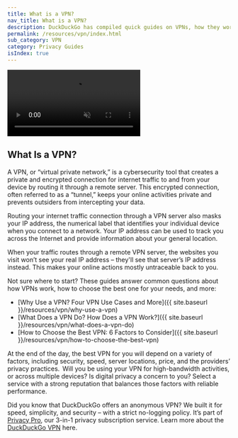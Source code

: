 ```yaml
---
title: What is a VPN?
nav_title: What is a VPN?
description: DuckDuckGo has compiled quick guides on VPNs, how they work, and how to choose the ideal VPN for your needs. Check it out!
permalink: /resources/vpn/index.html
sub_category: VPN
category: Privacy Guides
isIndex: true
---
```


<video autoplay muted loop>
  <source src="{{ site.baseurl }}/videos/resources/what-is-a-vpn.mp4" type="video/mp4">
</video>

## What Is a VPN?

A VPN, or “virtual private network,” is a cybersecurity tool that creates a private and encrypted connection for internet traffic to and from your device by routing it through a remote server. This encrypted connection, often referred to as a “tunnel,” keeps your online activities private and prevents outsiders from intercepting your data.

Routing your internet traffic connection through a VPN server also masks your IP address, the numerical label that identifies your individual device when you connect to a network. Your IP address can be used to track you across the Internet and provide information about your general location.

When your traffic routes through a remote VPN server, the websites you visit won’t see your real IP address – they'll see that server’s IP address instead. This makes your online actions mostly untraceable back to you.

Not sure where to start? These guides answer common questions about how VPNs work, how to choose the best one for your needs, and more:

-   [Why Use a VPN? Four VPN Use Cases and More]({{ site.baseurl }}/resources/vpn/why-use-a-vpn)
-   [What Does a VPN Do? How Does a VPN Work?]({{ site.baseurl }}/resources/vpn/what-does-a-vpn-do)
-   [How to Choose the Best VPN: 6 Factors to Consider]({{ site.baseurl }}/resources/vpn/how-to-choose-the-best-vpn)

At the end of the day, the best VPN for you will depend on a variety of factors, including security, speed, server locations, price, and the providers’ privacy practices.  Will you be using your VPN for high-bandwidth activities, or across multiple devices? Is digital privacy a concern to you? Select a service with a strong reputation that balances those factors with reliable performance.

Did you know that DuckDuckGo offers an anonymous VPN? We built it for speed, simplicity, and security – with a strict no-logging policy. It’s part of [Privacy Pro](http://duckduckgo.com/pro), our 3-in-1 privacy subscription service. Learn more about the [DuckDuckGo VPN]({{site.baseurl}}/privacy-pro/vpn/) here.
